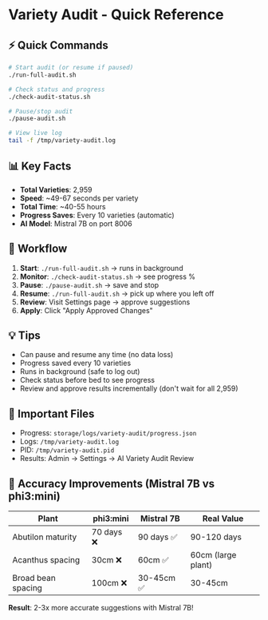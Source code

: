 # Variety Audit - Quick Reference

## ⚡ Quick Commands

```bash
# Start audit (or resume if paused)
./run-full-audit.sh

# Check status and progress
./check-audit-status.sh

# Pause/stop audit
./pause-audit.sh

# View live log
tail -f /tmp/variety-audit.log
```

## 📊 Key Facts

- **Total Varieties**: 2,959
- **Speed**: ~49-67 seconds per variety
- **Total Time**: ~40-55 hours
- **Progress Saves**: Every 10 varieties (automatic)
- **AI Model**: Mistral 7B on port 8006

## 🔄 Workflow

1. **Start**: `./run-full-audit.sh` → runs in background
2. **Monitor**: `./check-audit-status.sh` → see progress %
3. **Pause**: `./pause-audit.sh` → save and stop
4. **Resume**: `./run-full-audit.sh` → pick up where you left off
5. **Review**: Visit Settings page → approve suggestions
6. **Apply**: Click "Apply Approved Changes"

## 💡 Tips

- Can pause and resume any time (no data loss)
- Progress saved every 10 varieties
- Runs in background (safe to log out)
- Check status before bed to see progress
- Review and approve results incrementally (don't wait for all 2,959)

## 📁 Important Files

- Progress: `storage/logs/variety-audit/progress.json`
- Logs: `/tmp/variety-audit.log`
- PID: `/tmp/variety-audit.pid`
- Results: Admin → Settings → AI Variety Audit Review

## 🎯 Accuracy Improvements (Mistral 7B vs phi3:mini)

| Plant | phi3:mini | Mistral 7B | Real Value |
|-------|-----------|------------|------------|
| Abutilon maturity | 70 days ❌ | 90 days ✅ | 90-120 days |
| Acanthus spacing | 30cm ❌ | 60cm ✅ | 60cm (large plant) |
| Broad bean spacing | 100cm ❌ | 30-45cm ✅ | 30-45cm |

**Result**: 2-3x more accurate suggestions with Mistral 7B!
